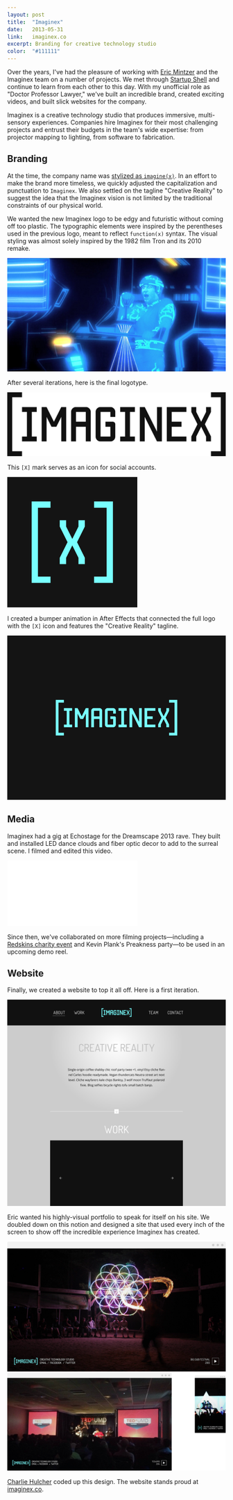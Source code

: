 ```yaml
---
layout: post
title:  "Imaginex"
date:   2013-05-31
link:	imaginex.co
excerpt: Branding for creative technology studio
color:  "#111111"
---
```


Over the years, I've had the pleasure of working with [Eric Mintzer](https://twitter.com/ericmintzer) and the Imaginex team on a number of projects. We met through [Startup Shell](http://startupshell.org) and continue to learn from each other to this day. With my unofficial role as "Doctor Professor Lawyer," we've built an incredible brand, created exciting videos, and built slick websites for the company.

Imaginex is a creative technology studio that produces immersive, multi-sensory experiences. Companies hire Imaginex for their most challenging projects and entrust their budgets in the team's wide expertise: from projector mapping to lighting, from software to fabrication.

## Branding

At the time, the company name was [stylized as `imagine(x)`](https://umddingman.files.wordpress.com/2012/11/imaginex.jpg). In an effort to make the brand more timeless, we quickly adjusted the capitalization and punctuation to `Imaginex`. We also settled on the tagline "Creative Reality" to suggest the idea that the Imaginex vision is not limited by the traditional constraints of our physical world.

We wanted the new Imaginex logo to be edgy and futuristic without coming off too plastic. The typographic elements were inspired by the perentheses used in the previous logo, meant to reflect `function(x)` syntax. The visual styling was almost solely inspired by the 1982 film Tron and its 2010 remake.

![Tron](/assets/imaginex-tron.jpg)

After several iterations, here is the final logotype.

![Imaginex logo](/assets/imaginex-logo-trans.png)

This `[X]` mark serves as an icon for social accounts.

![Imaginex icon](/assets/imaginex-icon-vimeo.png)

I created a bumper animation in After Effects that connected the full logo with the `[X]` icon and features the "Creative Reality" tagline.

![Imaginex bumper](/assets/imaginex-bumper-gif.gif)

## Media

Imaginex had a gig at Echostage for the Dreamscape 2013 rave. They built and installed LED dance clouds and fiber optic decor to add to the surreal scene. I filmed and edited this video.

<div class="embed-container">
	<iframe src="//player.vimeo.com/video/67373009?title=0&amp;byline=0&amp;portrait=0&amp;color=78ffff" frameborder="0" webkitallowfullscreen mozallowfullscreen allowfullscreen></iframe>
</div>

Since then, we've collaborated on more filming projects&mdash;including a [Redskins charity event](http://www.bgcgw.org/pierre-garcons-2nd-annual-all-white-charity-event/) and Kevin Plank's Preakness party&mdash;to be used in an upcoming demo reel.

## Website

Finally, we created a website to top it all off. Here is a first iteration.

![Imaginex original website](/assets/imaginex-web-1.png)

Eric wanted his highly-visual portfolio to speak for itself on his site. We doubled down on this notion and designed a site that used every inch of the screen to show off the incredible experience Imaginex has created.

![Imaginex website](/assets/imaginex-web-2.png)
![Imaginex website devices](/assets/imaginex-web-2all.png)

[Charlie Hulcher](http://hulchr.com/) coded up this design. The website stands proud at [imaginex.co](http://imaginex.co).
